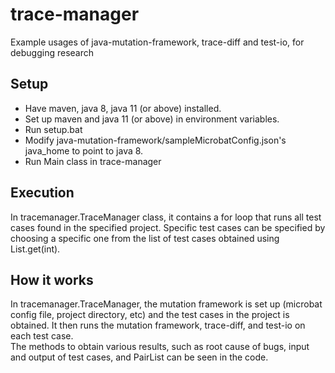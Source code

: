 # trace-manager
Example usages of java-mutation-framework, trace-diff and test-io, for debugging research

## Setup
- Have maven, java 8, java 11 (or above) installed.
- Set up maven and java 11 (or above) in environment variables.
- Run setup.bat
- Modify java-mutation-framework/sampleMicrobatConfig.json's java_home to point to java 8.
- Run Main class in trace-manager

## Execution
In tracemanager.TraceManager class, it contains a for loop that runs all test cases found in the specified project. Specific test cases can be specified by choosing a specific one from the list of test cases obtained using List.get(int).

## How it works
In tracemanager.TraceManager, the mutation framework is set up (microbat config file, project directory, etc) and the test cases in the project is obtained. It then runs the mutation framework, trace-diff, and test-io on each test case.<br/>
The methods to obtain various results, such as root cause of bugs, input and output of test cases, and PairList can be seen in the code.
